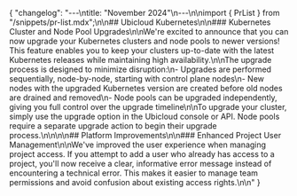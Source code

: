 {
  "changelog": "---\ntitle: \"November 2024\"\n---\n\nimport { PrList } from \"/snippets/pr-list.mdx\";\n\n## Ubicloud Kubernetes\n\n### Kubernetes Cluster and Node Pool Upgrades\n\nWe're excited to announce that you can now upgrade your Kubernetes clusters and node pools to newer versions! This feature enables you to keep your clusters up-to-date with the latest Kubernetes releases while maintaining high availability.\n\nThe upgrade process is designed to minimize disruption:\n- Upgrades are performed sequentially, node-by-node, starting with control plane nodes\n- New nodes with the upgraded Kubernetes version are created before old nodes are drained and removed\n- Node pools can be upgraded independently, giving you full control over the upgrade timeline\n\nTo upgrade your cluster, simply use the upgrade option in the Ubicloud console or API. Node pools require a separate upgrade action to begin their upgrade process.\n\n<PrList ids={[2632]} />\n\n## Platform Improvements\n\n### Enhanced Project User Management\n\nWe've improved the user experience when managing project access. If you attempt to add a user who already has access to a project, you'll now receive a clear, informative error message instead of encountering a technical error. This makes it easier to manage team permissions and avoid confusion about existing access rights.\n\n<PrList ids={[3083]} />"
}